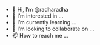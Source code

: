 - 👋 Hi, I’m @radharadha
- 👀 I’m interested in ...
- 🌱 I’m currently learning ...
- 💞️ I’m looking to collaborate on ...
- 📫 How to reach me ...

<!---
radharadha/radharadha is a ✨ special ✨ repository because its `README.md` (this file) appears on your GitHub profile.
You can click the Preview link to take a look at your changes.
---> 

